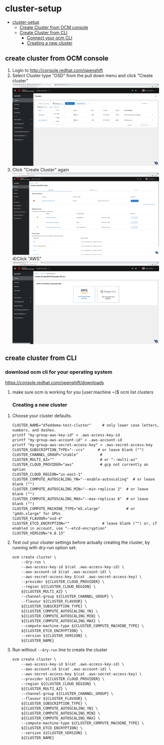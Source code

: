 # cluster-setup
- [cluster-setup](#cluster-setup)
  - [Create Cluster from OCM console](#create-cluster-from-OCM-console)
  - [Create Cluster from CLI](#create-cluster-from-CLI)
    - [Connect your ocm CLI](#connect-your-ocm-cli)
    - [Creating a new cluster](#creating-a-new-cluster)
## create cluster from OCM console

1) Login to http://console.redhat.com/openshift
2) Select Cluster type "OSD" from the pull down menu and click "Create cluster"
![create-cluster-1](console.png)
3) Click "Create Cluster" again
![create-cluster-2](CreateOpenshiftCluster.png)
4)Click "AWS" 
![create-cluster-3](Images/AWSGoogle.png)
## create cluster from CLI
### download ocm cli for your operating system
https://console.redhat.com/openshift/downloads

1) make sure ocm is working for you 
      [user:machine ~]$ ocm list clusters
      
      ### Creating a new cluster

1. Choose your cluster defaults.

    ```shell
    CLUSTER_NAME="dfeddema-test-cluster"     # only lower case letters, numbers, and dashes. 
    printf "my-group-aws-key-id" > .aws-access-key-id
    printf "my-group-aws-account-id" > .aws-account-id
    printf "my-group-aws-secret-access-key" > .aws-secret-access-key
    CLUSTER_SUBSCRIPTION_TYPE="--ccs"      # or leave blank ("")
    CLUSTER_CHANNEL_GROUP="stable"          #
    CLUSTER_MULTI_AZ=""                     # or "--multi-az"
    CLUSTER_CLOUD_PROVIDER="aws"            # gcp not currently an option
    CLUSTER_CLOUD_REGION="us-east-1"
    CLUSTER_COMPUTE_AUTOSCALING_YN="--enable-autoscaling"  # or leave blank ("")
    CLUSTER_COMPUTE_AUTOSCALING_MIN="--min-replicas 2"  # or leave blank ("")
    CLUSTER_COMPUTE_AUTOSCALING_MAX="--max-replicas 6"  # or leave blank ("")
    CLUSTER_COMPUTE_MACHINE_TYPE="m5.xlarge"            # or "g4dn.xlarge" for GPUs
    CLUSTER_FLAVOUR="osd-4"
    CLUSTER_ETCD_ENCRYPTION=""               # leave blank ("") or, if enabled in account, use "--etcd-encryption"
    CLUSTER_VERSION="4.8.13"
    ```

1. Test out your cluster settings before actually creating the cluster, by running with dry-run option set:

    ```shell
    ocm create cluster \
        --dry-run \
        --aws-access-key-id $(cat .aws-access-key-id) \
        --aws-account-id $(cat .aws-account-id) \
        --aws-secret-access-key $(cat .aws-secret-access-key) \
        --provider ${CLUSTER_CLOUD_PROVIDER} \
        --region ${CLUSTER_CLOUD_REGION} \
        ${CLUSTER_MULTI_AZ} \
        --channel-group ${CLUSTER_CHANNEL_GROUP} \
        --flavour ${CLUSTER_FLAVOUR} \
        ${CLUSTER_SUBSCRIPTION_TYPE} \
        ${CLUSTER_COMPUTE_AUTOSCALING_YN} \
        ${CLUSTER_COMPUTE_AUTOSCALING_MIN} \
        ${CLUSTER_COMPUTE_AUTOSCALING_MAX} \
        --compute-machine-type ${CLUSTER_COMPUTE_MACHINE_TYPE} \
        ${CLUSTER_ETCD_ENCRYPTION} \
        --version ${CLUSTER_VERSION} \
        ${CLUSTER_NAME}
    ```

1. Run without `--dry-run` line to create the cluster

    ```shell
    ocm create cluster \
        --aws-access-key-id $(cat .aws-access-key-id) \
        --aws-account-id $(cat .aws-account-id) \
        --aws-secret-access-key $(cat .aws-secret-access-key) \
        --provider ${CLUSTER_CLOUD_PROVIDER} \
        --region ${CLUSTER_CLOUD_REGION} \
        ${CLUSTER_MULTI_AZ} \
        --channel-group ${CLUSTER_CHANNEL_GROUP} \
        --flavour ${CLUSTER_FLAVOUR} \
        ${CLUSTER_SUBSCRIPTION_TYPE} \
        ${CLUSTER_COMPUTE_AUTOSCALING_YN} \
        ${CLUSTER_COMPUTE_AUTOSCALING_MIN} \
        ${CLUSTER_COMPUTE_AUTOSCALING_MAX} \
        --compute-machine-type ${CLUSTER_COMPUTE_MACHINE_TYPE} \
        ${CLUSTER_ETCD_ENCRYPTION} \
        --version ${CLUSTER_VERSION} \
        ${CLUSTER_NAME}
    ```
